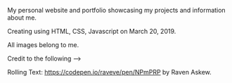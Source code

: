 My personal website and portfolio showcasing my projects and information about me.

Creating using HTML, CSS, Javascript on March 20, 2019.

All images belong to me.

Credit to the following -->

Rolling Text: https://codepen.io/raveve/pen/NPmPRP by Raven Askew.